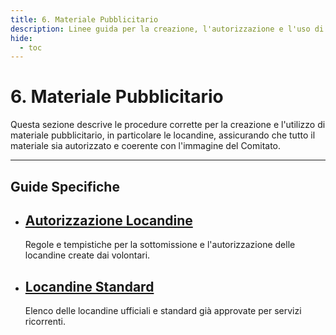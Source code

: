 ```yaml
---
title: 6. Materiale Pubblicitario
description: Linee guida per la creazione, l'autorizzazione e l'uso di locandine e materiale promozionale.
hide:
  - toc
---
```


# 6. Materiale Pubblicitario

Questa sezione descrive le procedure corrette per la creazione e l'utilizzo di materiale pubblicitario, in particolare le locandine, assicurando che tutto il materiale sia autorizzato e coerente con l'immagine del Comitato.

---

## Guide Specifiche

<div class="grid cards" markdown>
<ul>
<li>
<a href="locandine/">
    <h2>Autorizzazione Locandine</h2>
</a>
<p>Regole e tempistiche per la sottomissione e l'autorizzazione delle locandine create dai volontari.</p>
</li>
<li>
<a href="locandine_standard/">
    <h2>Locandine Standard</h2>
</a>
<p>Elenco delle locandine ufficiali e standard già approvate per servizi ricorrenti.</p>
</li>
</ul>
</div>